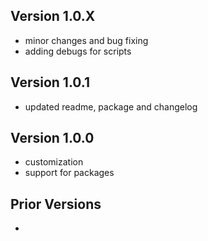 ## Version 1.0.X
- minor changes and bug fixing
- adding debugs for scripts

## Version 1.0.1
- updated readme, package and changelog

## Version 1.0.0
- customization
- support for packages

## Prior Versions
-